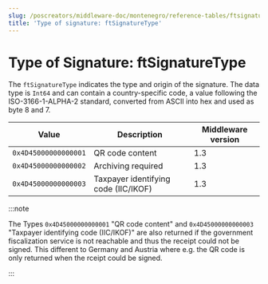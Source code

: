 ```yaml
---
slug: /poscreators/middleware-doc/montenegro/reference-tables/ftsignaturetype
title: 'Type of signature: ftSignatureType'
---
```


# Type of Signature: ftSignatureType

The `ftSignatureType` indicates the type and origin of the signature. The data type is `Int64` and can contain a country-specific code, a value following the ISO-3166-1-ALPHA-2 standard, converted from ASCII into hex and used as byte 8 and 7.


| **Value**            | **Description**          | **Middleware version** |
|----------------------|--------------------------|------------------------|
| `0x4D45000000000001` | QR code content | 1.3 |
| `0x4D45000000000002` | Archiving required | 1.3 |
| `0x4D45000000000003` | Taxpayer identifying code (IIC/IKOF) | 1.3 |

:::note

The Types `0x4D45000000000001` "QR code content" and `0x4D45000000000003` "Taxpayer identifying code (IIC/IKOF)" are also returned if the government fiscalization service is not reachable and thus the receipt could not be signed. This different to Germany and Austria where e.g. the QR code is only returned when the rceipt could be signed.

:::

